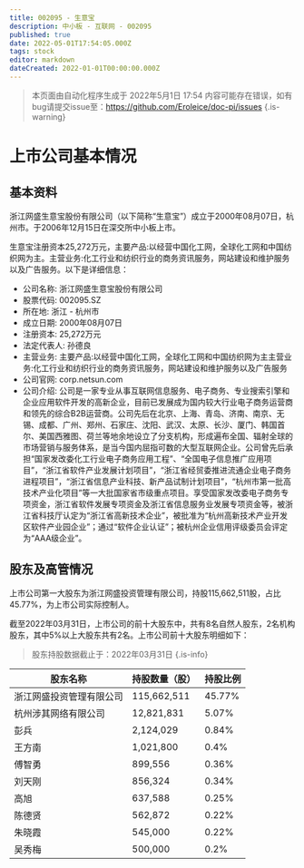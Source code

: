```yaml
---
title: 002095 - 生意宝
description: 中小板 - 互联网 - 002095
published: true
date: 2022-05-01T17:54:05.000Z
tags: stock
editor: markdown
dateCreated: 2022-01-01T00:00:00.000Z
---
```


> 本页面由自动化程序生成于 2022年5月1日 17:54
> 内容可能存在错误，如有bug请提交issue至：https://github.com/Eroleice/doc-pi/issues
{.is-warning}

# 上市公司基本情况

## 基本资料

浙江网盛生意宝股份有限公司（以下简称“生意宝”）成立于2000年08月07日，杭州市。于2006年12月15日在深交所中小板上市。

生意宝注册资本25,272万元，主要产品:以经营中国化工网，全球化工网和中国纺织网为主。主营业务:化工行业和纺织行业的商务资讯服务，网站建设和维护服务以及广告服务。以下是详细信息：

- 公司名称: 浙江网盛生意宝股份有限公司
- 股票代码: 002095.SZ
- 所在地: 浙江 - 杭州市
- 成立日期: 2000年08月07日
- 注册资本: 25,272万元
- 法定代表人: 孙德良
- 主营业务: 主要产品:以经营中国化工网，全球化工网和中国纺织网为主主营业务:化工行业和纺织行业的商务资讯服务，网站建设和维护服务以及广告服务
- 公司官网: corp.netsun.com
- 公司介绍: 公司是一家专业从事互联网信息服务、电子商务、专业搜索引擎和企业应用软件开发的高新企业，目前已发展成为国内较大行业电子商务运营商和领先的综合B2B运营商。公司先后在北京、上海、青岛、济南、南京、无锡、成都、广州、郑州、石家庄、沈阳、武汉、太原、长沙、厦门、韩国首尔、美国西雅图、荷兰等地余地设立了分支机构，形成遍布全国、辐射全球的市场营销与服务体系，是当今国内屈指可数的大型互联网企业。公司曾先后承担“国家发改委化工行业电子商务应用工程”、“全国电子信息推广应用项目”，“浙江省软件产业发展计划项目”，“浙江省经贸委推进流通企业电子商务进程项目”，“浙江省信息产业科技、新产品试制计划项目”，“杭州市第一批高技术产业化项目”等一大批国家省市级重点项目。享受国家发改委电子商务专项资金，浙江省软件发展专项资金及浙江省信息服务业发展专项资金等，被浙江省科技厅认定为“浙江省高新技术企业”，被批准为“杭州高新技术产业开发区软件产业园企业”；通过“软件企业认证”；被杭州企业信用评级委员会评定为“AAA级企业”。


## 股东及高管情况

上市公司第一大股东为浙江网盛投资管理有限公司，持股115,662,511股，占比45.77%，为上市公司实际控制人。

截至2022年03月31日，上市公司的前十大股东中，共有8名自然人股东，2名机构股东，其中5%以上大股东共有2名。上市公司前十大股东明细如下：

> 股东持股数据截止于：2022年03月31日
{.is-info}

| 股东名称 | 持股数量（股） | 持股比例 |
| --- | --- | --- |
| 浙江网盛投资管理有限公司 | 115,662,511 | 45.77% |
| 杭州涉其网络有限公司 | 12,821,831 | 5.07% |
| 彭兵 | 2,124,029 | 0.84% |
| 王方南 | 1,021,800 | 0.4% |
| 傅智勇 | 899,556 | 0.36% |
| 刘天刚 | 856,324 | 0.34% |
| 高旭 | 637,588 | 0.25% |
| 陈德贤 | 562,872 | 0.22% |
| 朱晓霞 | 545,000 | 0.22% |
| 吴秀梅 | 500,000 | 0.2% |




